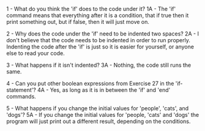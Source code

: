 1 - What do you think the 'if' does to the code under it?
1A - The 'if' command means that everything after it is a condition, that if true
then it print something out, but if false, then it will just move on.

2 - Why does the code under the 'if' need to be indented two spaces?
2A - I don't believe that the code needs to be indented in order to run properly.
Indenting the code after the 'if' is just so it is easier for yourself, or anyone
else to read your code.

3 - What happens if it isn't indented?
3A - Nothing, the code still runs the same.

4 - Can you put other boolean expressions from Exercise 27 in the 'if-statement'?
4A - Yes, as long as it is in between the 'if' and 'end' commands.

5 - What happens if you change the initial values for 'people', 'cats', and 'dogs'?
5A - If you change the initial values for 'people, 'cats' and 'dogs' the program
will just print out a different result, depending on the conditions.
